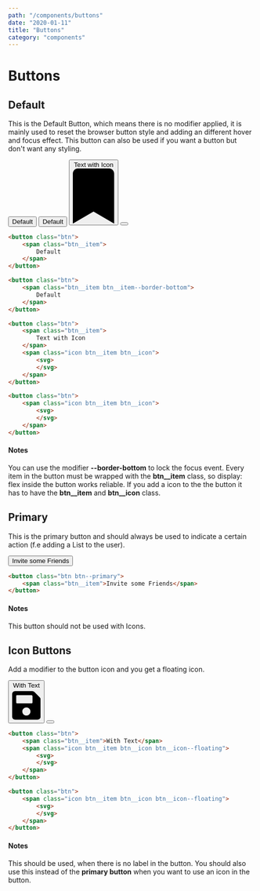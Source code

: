 ```yaml
---
path: "/components/buttons"
date: "2020-01-11"
title: "Buttons"
category: "components"
---
```


# Buttons

## Default

This is the Default Button, which means there is no modifier applied, it is mainly used to reset the browser button style and adding an different hover and focus effect. This button can also be used if you want a button but don't want any styling.

<div class="flex-container">
<button class="btn margin-right-20 margin-top-10">
	<span class="btn__item">Default</span>
</button>

<button class="btn margin-right-20 margin-top-10">
	<span class="btn__item btn__item--border-bottom">
		Default
	</span>
</button>

<button class="btn margin-right-20 margin-top-10">
	<span class="btn__item">
		Text with Icon
	</span>
	<span class="icon btn__item btn__icon">
		<svg 
			class="icon__svg" 
			xmlns="http://www.w3.org/2000/svg" 
			viewBox="0 0 384 512">
			<path 
				fill="currentColor" 
				d="M0 512V48C0 21.49 21.49 0 48 0h288c26.51 0 48 21.49 48 48v464L192 400 0 512z">
			</path>
		</svg>
	</span>
</button>

<button class="btn margin-right-20 margin-top-10">
	<span class="icon btn__item btn__icon">
		<svg 
			class="icon__svg" 
			xmlns="http://www.w3.org/2000/svg" 
			viewBox="0 0 384 512">
			<path 
				fill="currentColor" 
				d="M0 512V48C0 21.49 21.49 0 48 0h288c26.51 0 48 21.49 48 48v464L192 400 0 512z">
			</path>
		</svg>
	</span>
</button>
</div>

<div class="code-with-notes">

```html
<button class="btn">
	<span class="btn__item">
		Default
	</span>
</button>

<button class="btn">
	<span class="btn__item btn__item--border-bottom">
		Default
	</span>
</button>

<button class="btn">
	<span class="btn__item">
		Text with Icon
	</span>
	<span class="icon btn__item btn__icon">
		<svg>
		</svg>
	</span>
</button>

<button class="btn">
	<span class="icon btn__item btn__icon">
		<svg>
		</svg>
	</span>
</button>
```

<div class="code-with-notes__note">

#### Notes

You can use the modifier **--border-bottom** to lock the focus event. Every item in the button must be wrapped with the **btn__item** class, so display: flex inside the button works reliable. If you add a icon to the the button it has to have the **btn__item** and **btn__icon** class.

</div>

</div>

## Primary

This is the primary button and should always be used to indicate a certain action (f.e adding a List to the user).

<button class="btn btn--primary margin-right-20 margin-top-10">
	<span class="btn__item">Invite some Friends</span>
</button>

<div class="code-with-notes">

```html
<button class="btn btn--primary">
	<span class="btn__item">Invite some Friends</span>
</button>
```

<div class="code-with-notes__note">

#### Notes

This button should not be used with Icons. 

</div>

</div>

## Icon Buttons

Add a modifier to the button icon and you get a floating icon.

<div class="flex-container">

<button class="btn margin-right-20 margin-top-10">
	<span class="btn__item">With Text</span>
	<span class="icon btn__item btn__icon btn__icon--floating">
		<svg 
			class="icon__svg" 
			xmlns="http://www.w3.org/2000/svg" 
			viewBox="0 0 448 512">
			<path fill="currentColor" d="M433.941 129.941l-83.882-83.882A48 48 0 0 0 316.118 32H48C21.49 32 0 53.49 0 80v352c0 26.51 21.49 48 48 48h352c26.51 0 48-21.49 48-48V163.882a48 48 0 0 0-14.059-33.941zM224 416c-35.346 0-64-28.654-64-64 0-35.346 28.654-64 64-64s64 28.654 64 64c0 35.346-28.654 64-64 64zm96-304.52V212c0 6.627-5.373 12-12 12H76c-6.627 0-12-5.373-12-12V108c0-6.627 5.373-12 12-12h228.52c3.183 0 6.235 1.264 8.485 3.515l3.48 3.48A11.996 11.996 0 0 1 320 111.48z"></path>
		</svg>
	</span>
</button>


<button class="btn margin-right-20 margin-top-10">
	<span class="icon btn__item btn__icon btn__icon--floating">
		<svg 
			class="icon__svg" 
			xmlns="http://www.w3.org/2000/svg" 
			viewBox="0 0 448 512">
			<path fill="currentColor" d="M433.941 129.941l-83.882-83.882A48 48 0 0 0 316.118 32H48C21.49 32 0 53.49 0 80v352c0 26.51 21.49 48 48 48h352c26.51 0 48-21.49 48-48V163.882a48 48 0 0 0-14.059-33.941zM224 416c-35.346 0-64-28.654-64-64 0-35.346 28.654-64 64-64s64 28.654 64 64c0 35.346-28.654 64-64 64zm96-304.52V212c0 6.627-5.373 12-12 12H76c-6.627 0-12-5.373-12-12V108c0-6.627 5.373-12 12-12h228.52c3.183 0 6.235 1.264 8.485 3.515l3.48 3.48A11.996 11.996 0 0 1 320 111.48z"></path>
		</svg>
	</span>
</button>

</div>


<div class="code-with-notes">

```html
<button class="btn">
	<span class="btn__item">With Text</span>
	<span class="icon btn__item btn__icon btn__icon--floating">
		<svg>
		</svg>
	</span>
</button>

<button class="btn">
	<span class="icon btn__item btn__icon btn__icon--floating">
		<svg>
		</svg>
	</span>
</button>
```

<div class="code-with-notes__note">

#### Notes

This should be used, when there is no label in the button. You should also use this instead of the **primary button** when you want to use an icon in the button.

</div>

</div>